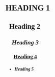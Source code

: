 <style>
body {
max-width: 35em;
margin: 0 auto;
padding-left: 20px;
padding-right: 20px;
font-family: "Times New Romans";
}

h1 {
font-size: 1.8em;
padding-bottom: none;
font-family: "Georgia";
font-weight: bold;
text-transform: uppercase;
}

h2 {
font-size: 1.6em;
font-weight: bold;
padding-bottom: none;
border-bottom: none;
font-family: "Georgia";
text-transform: capitalize;
margin-left: 0.5em;
}

h3 {
font-size: 1.4em;
font-family: "Georgia";
font-style: italic;
text-transform: capitalize;
font-weight: bold;
margin-left: 1em;
}


h4{
font-size: 1.2em;
font-family: "Georgia";
font-style: underline;
text-transform: capitalize;
text-decoration: underline;
font-weight: bold;
margin-left: 1.5em;
}

h5{
font-size: 1em;
font-family: "Georgia";
font-style: underline;
text-transform: capitalize;
display: list-item; 
margin-left: 2em; 
font-weight: bold;
}

p {
text-indent: 1.75em;
}

ul,
ol {
padding-left: 1.75em;
}

blockquote {
margin-top: 0;
margin-bottom: 0;
margin-left: 0;
padding-left: 1.55em;
border-left: 3px solid lightgrey;
color: grey;
}
blockquote p {
text-indent: 0;
}

</style>

# heading 1

## heading 2

### heading 3

#### heading 4

##### heading 5
